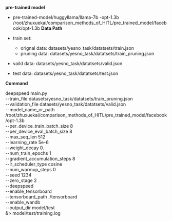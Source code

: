 **pre-trained model**

- pre-trained-model/huggyllama/llama-7b
-opt-1.3b /root/zhuxuekai/comparison_methods_of_HITL/pre_trained_model/facebook/opt-1.3b
**Data Path**

- train set:
  - orignal data: datasets/yesno_task/datatsets/train.json
  - pruning data: datasets/yesno_task/datatsets/train_pruning.json
- vaild data: datasets/yesno_task/datatsets/valid.json
- test data: datasets/yesno_task/datatsets/test.json


**Command**

deepspeed main.py \
   --train_file datasets/yesno_task/datatsets/train_pruning.json \
   --validation_file datasets/yesno_task/datatsets/valid.json \
   --model_name_or_path /root/zhuxuekai/comparison_methods_of_HITL/pre_trained_model/facebook/opt-1.3b \
   --per_device_train_batch_size 8 \
   --per_device_eval_batch_size 8 \
   --max_seq_len 512 \
   --learning_rate 5e-6 \
   --weight_decay 0. \
   --num_train_epochs 1 \
   --gradient_accumulation_steps 8 \
   --lr_scheduler_type cosine \
   --num_warmup_steps 0 \
   --seed 1234 \
   --zero_stage 2 \
   --deepspeed \
   --enable_tensorboard \
   --tensorboard_path ./tensorboard \
   --enable_wandb \
   --output_dir model/test \
   &> model/test/training.log